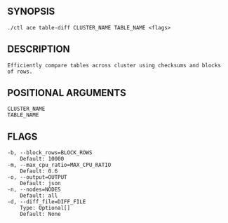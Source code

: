 ## SYNOPSIS
    ./ctl ace table-diff CLUSTER_NAME TABLE_NAME <flags>
 
## DESCRIPTION
    Efficiently compare tables across cluster using checksums and blocks of rows.
 
## POSITIONAL ARGUMENTS
    CLUSTER_NAME
    TABLE_NAME
 
## FLAGS
    -b, --block_rows=BLOCK_ROWS
        Default: 10000
    -m, --max_cpu_ratio=MAX_CPU_RATIO
        Default: 0.6
    -o, --output=OUTPUT
        Default: json
    -n, --nodes=NODES
        Default: all
    -d, --diff_file=DIFF_FILE
        Type: Optional[]
        Default: None
